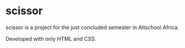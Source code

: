 # scissor

 scissor is a project for the just concluded semester in Altschool Africa.
 
 Developed with only HTML and CSS.

